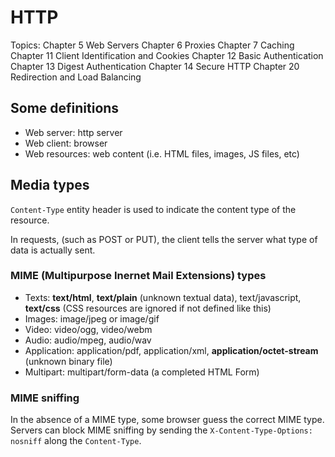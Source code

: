 # HTTP 

Topics:
Chapter 5 Web Servers
Chapter 6 Proxies
Chapter 7 Caching
Chapter 11 Client Identification and Cookies
Chapter 12 Basic Authentication
Chapter 13 Digest Authentication
Chapter 14 Secure HTTP
Chapter 20 Redirection and Load Balancing

## Some definitions

* Web server: http server
* Web client: browser
* Web resources: web content (i.e. HTML files, images, JS files, etc)

## Media types

`Content-Type` entity header is used to indicate the content type of the resource.

In requests, (such as POST or PUT), the client tells the server what type of data is actually sent.

### MIME (Multipurpose Inernet Mail Extensions) types
* Texts: **text/html**, **text/plain** (unknown textual data), text/javascript, **text/css** (CSS resources are ignored if not defined like this)
* Images: image/jpeg or image/gif
* Video: video/ogg, video/webm
* Audio: audio/mpeg, audio/wav
* Application: application/pdf, application/xml, **application/octet-stream** (unknown binary file)
* Multipart:  multipart/form-data (a completed HTML Form)

### MIME sniffing
In the absence of a MIME type, some browser guess the correct MIME type.
Servers can block MIME sniffing by sending the `X-Content-Type-Options: nosniff` along the `Content-Type`.




